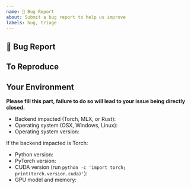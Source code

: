 ```yaml
---
name: 🐛 Bug Report
about: Submit a bug report to help us improve
labels: bug, triage
---
```


## 🐛 Bug Report

<!-- A clear and concise description of what the bug is -->

## To Reproduce

<!-- How to reproduce the bug  -->

## Your Environment

<!-- Include as many relevant details about the environment you experienced the bug in.-->

**Please fill this part, failure to do so will lead to your issue being directly closed.**

- Backend impacted (Torch, MLX, or Rust):
- Operating system (OSX, Windows, Linux):
- Operating system version:

If the backend impacted is Torch:
- Python version:
- PyTorch version:
- CUDA version (run `python -c 'import torch;  print(torch.version.cuda)'`):
- GPU model and memory:
